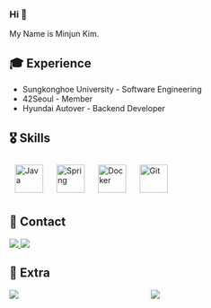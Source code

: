 ### Hi 👋
My Name is Minjun Kim.

## :mortar_board: Experience
- Sungkonghoe University - Software Engineering
- 42Seoul - Member
- Hyundai Autover - Backend Developer

## :medal_military: Skills
<div align="left">
<img style="margin: 10px" src="https://profilinator.rishav.dev/skills-assets/java-original-wordmark.svg" alt="Java" height="50" />
<img style="margin: 10px" src="https://profilinator.rishav.dev/skills-assets/springio-icon.svg" alt="Spring" height="50" />
<img style="margin: 10px" src="https://profilinator.rishav.dev/skills-assets/docker-original-wordmark.svg" alt="Docker" height="50" />
<img style="margin: 10px" src="https://profilinator.rishav.dev/skills-assets/git-scm-icon.svg" alt="Git" height="50" />  
</div>

## :postbox: Contact
<div>
<a href="mailto:minjune8506@gmail.com" target="_blank">
  <img src="https://img.shields.io/badge/Gmail-d14836?style=flat&logo=Gmail&logoColor=white&link=minjune8506@gmail.com" />
</a>
<a href="https://www.linkedin.com/in/minjune" target="_blank">
  <img src="https://img.shields.io/badge/linkedin-%231E77B5.svg?&style=flat&logo=linkedin&logoColor=white alt=linkedin" />
</a>
</div>

## 🔭 Extra 
<div style="display: flex">
  <img style="flex: 1; max-width: 50%" src="http://mazassumnida.wtf/api/v2/generate_badge?boj=minjune8506">
  <img style="flex: 1; max-width: 50%" src="https://github-readme-stats.vercel.app/api?username=minjune8506&count_private=true&show_icons=true&theme=buefy">
</div>
